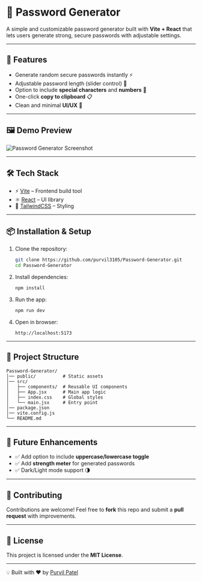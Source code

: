 # 🔐 Password Generator

A simple and customizable password generator built with **Vite + React** that lets users generate strong, secure passwords with adjustable settings.

---

## 🚀 Features

* Generate random secure passwords instantly ⚡
* Adjustable password length (slider control) 📏
* Option to include **special characters** and **numbers** 🔢
* One-click **copy to clipboard** 📋
* Clean and minimal **UI/UX** 🎨

---

## 🖼️ Demo Preview

![Password Generator Screenshot](./preview.png)

---

## 🛠️ Tech Stack

* ⚡ [Vite](https://vitejs.dev/) – Frontend build tool
* ⚛️ [React](https://react.dev/) – UI library
* 🎨 [TailwindCSS](https://tailwindcss.com/) – Styling

---

## 📦 Installation & Setup

1. Clone the repository:

   ```bash
   git clone https://github.com/purvil3105/Password-Generator.git
   cd Password-Generator
   ```

2. Install dependencies:

   ```bash
   npm install
   ```

3. Run the app:

   ```bash
   npm run dev
   ```

4. Open in browser:

   ```
   http://localhost:5173
   ```

---

## 📂 Project Structure

```
Password-Generator/
│── public/          # Static assets
│── src/
│   ├── components/  # Reusable UI components
│   ├── App.jsx      # Main app logic
│   ├── index.css    # Global styles
│   └── main.jsx     # Entry point
│── package.json
│── vite.config.js
└── README.md
```

---

## 🎯 Future Enhancements

* ✅ Add option to include **uppercase/lowercase toggle**
* ✅ Add **strength meter** for generated passwords
* ✅ Dark/Light mode support 🌗

---

## 🤝 Contributing

Contributions are welcome! Feel free to **fork** this repo and submit a **pull request** with improvements.

---

## 📜 License

This project is licensed under the **MIT License**.

---

💡 Built with ❤️ by [Purvil Patel](https://github.com/purvil3105)
